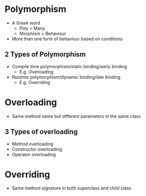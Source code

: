 # Polymorphism
- A Greek word
  - Poly = Many
  - Morphism = Behaviour
- More than one form of behaviour based on conditions

## 2 Types of Polymorphism
- Compile time polymorphism/static binding/early binding
  - E.g. Overloading
- Runtime polymorphism/dynamic binding/late binding
  - E.g. Overriding


# Overloading
- Same method name but different parameters in the same class
## 3 Types of overloading
- Method overloading
- Constructor overloading
- Operator overloading


# Overriding
- Same method signature in both superclass and child class